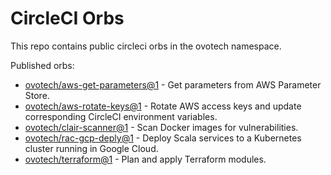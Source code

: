 # CircleCI Orbs

This repo contains public circleci orbs in the ovotech namespace.

Published orbs:
 - [ovotech/aws-get-parameters@1](aws-get-parameters) - Get parameters from AWS Parameter Store.
 - [ovotech/aws-rotate-keys@1](aws-rotate-keys) - Rotate AWS access keys and update corresponding CircleCI environment variables.
 - [ovotech/clair-scanner@1](clair-scanner) - Scan Docker images for vulnerabilities.
 - [ovotech/rac-gcp-deply@1](rac-gcp-deploy) - Deploy Scala services to a Kubernetes cluster running in Google Cloud.
 - [ovotech/terraform@1](terraform) - Plan and apply Terraform modules.

